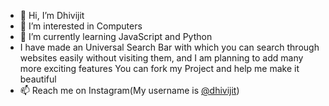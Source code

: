 - 👋 Hi, I’m Dhivijit
- 👀 I’m interested in Computers
- 🌱 I’m currently learning JavaScript and Python
- I have made an Universal Search Bar with which you can search through websites easily without visiting them, and I am planning to add many more exciting features
You can fork my Project and help me make it beautiful
- 📫 Reach me on Instagram(My username is [@dhivijit](https://www.instagram.com/dhivijit))

<!---
dhivijit/dhivijit is a ✨ special ✨ repository because its `README.md` (this file) appears on your GitHub profile.
You can click the Preview link to take a look at your changes.
--->

